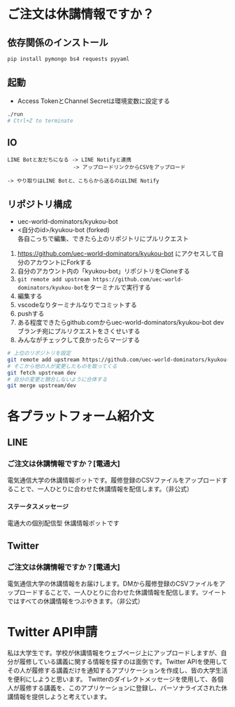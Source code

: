 # ご注文は休講情報ですか？

## 依存関係のインストール
```sh
pip install pymongo bs4 requests pyyaml
```

## 起動
* Access TokenとChannel Secretは環境変数に設定する
```sh
./run
# Ctrl+Z to terminate
```

## IO

```
LINE Botと友だちになる -> LINE Notifyと連携 
                     -> アップロードリンクからCSVをアップロード 
                     
-> やり取りはLINE Botと、こちらから送るのはLINE Notify
```


## リポジトリ構成
* uec-world-dominators/kyukou-bot
* <自分のid>/kyukou-bot (forked)\
各自こっちで編集、できたら上のリポジトリにプルリクエスト
1. https://github.com/uec-world-dominators/kyukou-bot にアクセスして自分のアカウントにForkする
2. 自分のアカウント内の「kyukou-bot」リポジトリをCloneする
3. `git remote add upstream https://github.com/uec-world-dominators/kyukou-bot`をターミナルで実行する
4. 編集する
5. vscodeなりターミナルなりでコミットする
6. pushする
7. ある程度できたらgithub.comからuec-world-dominators/kyukou-bot devブランチ宛にプルリクエストをさくせいする
8. みんながチェックして良かったらマージする

```sh
# 上位のリポジトリを設定
git remote add upstream https://github.com/uec-world-dominators/kyukou-bot
# そこから他の人が変更したものを取ってくる
git fetch upstream dev
# 自分の変更と競合しないように合体する
git merge upstream/dev
```

# 各プラットフォーム紹介文
## LINE
### ご注文は休講情報ですか？[電通大]
電気通信大学の休講情報ボットです。履修登録のCSVファイルをアップロードすることで、一人ひとりに合わせた休講情報を配信します。（非公式）
#### ステータスメッセージ
電通大の個別配信型 休講情報ボットです
## Twitter
### ご注文は休講情報ですか？[電通大]
電気通信大学の休講情報をお届けします。DMから履修登録のCSVファイルをアップロードすることで、一人ひとりに合わせた休講情報を配信します。ツイートではすべての休講情報をつぶやきます。（非公式）


# Twitter API申請
私は大学生です。学校が休講情報をウェブページ上にアップロードしますが、自分が履修している講義に関する情報を探すのは面倒です。Twitter APIを使用してその人が履修する講義だけを通知するアプリケーションを作成し、皆の大学生活を便利にしようと思います。
Twitterのダイレクトメッセージを使用して、各個人が履修する講義を、このアプリケーションに登録し、パーソナライズされた休講情報を提供しようと考えています。